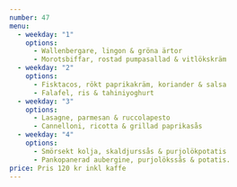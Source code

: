```yaml
---
number: 47
menu:
  - weekday: "1"
    options:
      - Wallenbergare, lingon & gröna ärtor
      - Morotsbiffar, rostad pumpasallad & vitlökskräm
  - weekday: "2"
    options:
      - Fisktacos, rökt paprikakräm, koriander & salsa
      - Falafel, ris & tahiniyoghurt
  - weekday: "3"
    options:
      - Lasagne, parmesan & ruccolapesto
      - Cannelloni, ricotta & grillad paprikasås
  - weekday: "4"
    options:
      - Smörsekt kolja, skaldjurssås & purjolökpotatis
      - Pankopanerad aubergine, purjolökssås & potatis.
price: Pris 120 kr inkl kaffe
---
```

